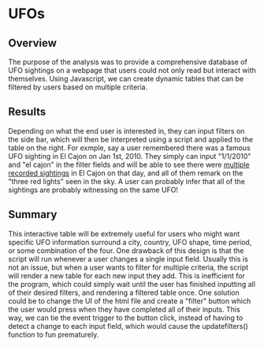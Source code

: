 # UFOs

## Overview 
The purpose of the analysis was to provide a comprehensive database of UFO sightings on a webpage that users could not only read but interact with themselves. Using Javascript, we can create dynamic tables that can be filtered by users based on multiple criteria.

## Results 
Depending on what the end user is interested in, they can input filters on the side bar, which will then be interpreted using a script and applied to the table on the right. For exmple, say a user remembered there was a famous UFO sighting in El Cajon on Jan 1st, 2010. They simply can input "1/1/2010" and "el cajon" in the filter fields and will be able to see there were [multiple recorded sightings](https://github.com/matthewprice-github/UFOs/blob/main/static/images/Table_screenshot.PNG) in El Cajon on that day, and all of them remark on the "three red lights" seen in the sky. A user can probably infer that all of the sightings are probably witnessing on the same UFO! 

## Summary 
This interactive table will be extremely useful for users who might want specific UFO information surround a city, country, UFO shape, time period, or some combination of the four. One drawback of this design is that the script will run whenever a user changes a single input field. Usually this is not an issue, but when a user wants to filter for multiple criteria, the script will render a new table for each new input they add. This is inefficient for the program, which could simply wait until the user has finished inputting all of their desired filters, and rendering a filtered table once. One solution could be to change the UI of the html file and create a "filter" button which the user would press when they have completed all of their inputs. This way, we can tie the event trigger to the button click, instead of having to detect a change to each input field, which would cause the updatefilters() function to fun prematurely. 
